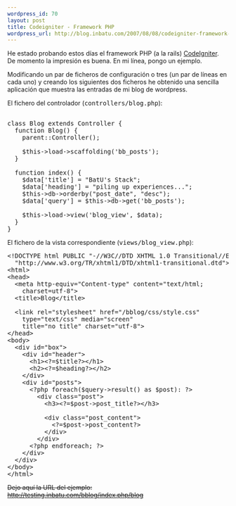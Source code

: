 ```yaml
--- 
wordpress_id: 70
layout: post
title: Codeigniter - Framework PHP
wordpress_url: http://blog.inbatu.com/2007/08/08/codeigniter-framework-php/
---
```

He estado probando estos días el framework PHP (a la rails) <a href="http://www.codeigniter.com">CodeIgniter</a>. De momento la impresión es buena. En mi línea, pongo un ejemplo.

Modificando un par de ficheros de configuración o tres (un par de líneas en cada uno) y creando los siguientes dos ficheros he obtenido una sencilla aplicación que muestra las entradas de mi blog de wordpress.

El fichero del controlador (<tt>controllers/blog.php</tt>):

<pre name="code" class="php">

class Blog extends Controller {
  function Blog() {
    parent::Controller();

    $this->load->scaffolding('bb_posts');
  }

  function index() {
    $data['title'] = "BatU's Stack";
    $data['heading'] = "piling up experiences...";
    $this->db->orderby("post_date", "desc");
    $data['query'] = $this->db->get('bb_posts');

    $this->load->view('blog_view', $data);
  }
}
</pre>

El fichero de la vista correspondiente (<tt>views/blog_view.php</tt>):

<pre name="code" class="html">
&lt;!DOCTYPE html PUBLIC &quot;-//W3C//DTD XHTML 1.0 Transitional//EN&quot;
  &quot;http://www.w3.org/TR/xhtml1/DTD/xhtml1-transitional.dtd&quot;&gt;
&lt;html&gt;
&lt;head&gt;
  &lt;meta http-equiv=&quot;Content-type&quot; content=&quot;text/html;
    charset=utf-8&quot;&gt;
  &lt;title&gt;Blog&lt;/title&gt;

  &lt;link rel=&quot;stylesheet&quot; href=&quot;/bblog/css/style.css&quot; 
    type=&quot;text/css&quot; media=&quot;screen&quot;
    title=&quot;no title&quot; charset=&quot;utf-8&quot;&gt;
&lt;/head&gt;
&lt;body&gt;
  &lt;div id=&quot;box&quot;&gt;
    &lt;div id=&quot;header&quot;&gt;
      &lt;h1&gt;&lt;?=$title?&gt;&lt;/h1&gt;
      &lt;h2&gt;&lt;?=$heading?&gt;&lt;/h2&gt;
    &lt;/div&gt;
    &lt;div id=&quot;posts&quot;&gt;
      &lt;?php foreach($query-&gt;result() as $post): ?&gt;
        &lt;div class=&quot;post&quot;&gt;
          &lt;h3&gt;&lt;?=$post-&gt;post_title?&gt;&lt;/h3&gt;

          &lt;div class=&quot;post_content&quot;&gt;
            &lt;?=$post-&gt;post_content?&gt;
          &lt;/div&gt;
        &lt;/div&gt;
      &lt;?php endforeach; ?&gt;
    &lt;/div&gt;
  &lt;/div&gt;
&lt;/body&gt;
&lt;/html&gt;
</pre>

<strike>Dejo aquí la URL del ejemplo: <a href="http://testing.inbatu.com/bblog/index.php/blog">http://testing.inbatu.com/bblog/index.php/blog</a></strike>
